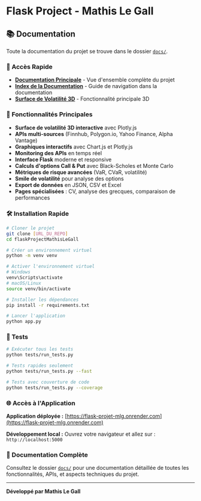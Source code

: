 # Flask Project - Mathis Le Gall

## 📚 Documentation

Toute la documentation du projet se trouve dans le dossier [`docs/`](docs/).

### 🚀 Accès Rapide

- **[Documentation Principale](docs/README_PRINCIPAL.md)** - Vue d'ensemble complète du projet
- **[Index de la Documentation](docs/INDEX.md)** - Guide de navigation dans la documentation
- **[Surface de Volatilité 3D](docs/README_3D_VOLATILITY_SURFACE.md)** - Fonctionnalité principale 3D

### 🎯 Fonctionnalités Principales

- **Surface de volatilité 3D interactive** avec Plotly.js
- **APIs multi-sources** (Finnhub, Polygon.io, Yahoo Finance, Alpha Vantage)
- **Graphiques interactifs** avec Chart.js et Plotly.js
- **Monitoring des APIs** en temps réel
- **Interface Flask** moderne et responsive
- **Calculs d'options Call & Put** avec Black-Scholes et Monte Carlo
- **Métriques de risque avancées** (VaR, CVaR, volatilité)
- **Smile de volatilité** pour analyse des options
- **Export de données** en JSON, CSV et Excel
- **Pages spécialisées** : CV, analyse des grecques, comparaison de performances

### 🛠️ Installation Rapide

```bash
# Cloner le projet
git clone [URL_DU_REPO]
cd flaskProjectMathisLeGall

# Créer un environnement virtuel
python -m venv venv

# Activer l'environnement virtuel
# Windows
venv\Scripts\activate
# macOS/Linux
source venv/bin/activate

# Installer les dépendances
pip install -r requirements.txt

# Lancer l'application
python app.py
```

### 🧪 Tests

```bash
# Exécuter tous les tests
python tests/run_tests.py

# Tests rapides seulement
python tests/run_tests.py --fast

# Tests avec couverture de code
python tests/run_tests.py --coverage
```

### 🌐 Accès à l'Application

**Application déployée :** [https://flask-projet-mlg.onrender.com](https://flask-projet-mlg.onrender.com)

**Développement local :** Ouvrez votre navigateur et allez sur : `http://localhost:5000`

### 📖 Documentation Complète

Consultez le dossier [`docs/`](docs/) pour une documentation détaillée de toutes les fonctionnalités, APIs, et aspects techniques du projet.

---

**Développé par Mathis Le Gall**
